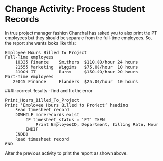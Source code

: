 # Change Activity: Process Student Records


In true project manager fashion Chanchal has asked you to also print the PT employees but they should be separate from the full-time employees. So, the report she wants looks like this:

<pre>
Employee Hours Billed to Project
Full-Time employees
    10335 Finance    Smithers  $110.00/hour 24 hours
    21555 Marketing  Wiggims   $75.00/hour  10 hours
    31004 IT         Burns     $150.00/hour 20 hours
Part-Time employees
   20045 Finance     Flanders  $25.00/hour  10 hours
</pre>

###Incorrect Results - find and fix the error
<pre>Print_Hours_Billed_To_Project
Print &lsquo;Employee Hours Billed to Project&lsquo; heading
    Read timesheet record
    DOWHILE morerecords exist
        IF timesheet_status = &lsquo;FT&rsquo; THEN
            Print EmployeeID, Department, Billing Rate, Hours Worked
        ENDIF
    ENDDO
    Read timesheet record
END
</pre>
   
Alter the previous activity to print the report as shown above.
   